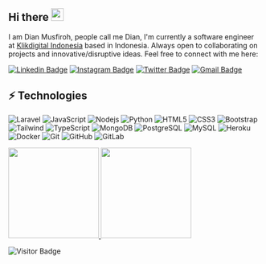 ## Hi there <img src="https://media.giphy.com/media/hvRJCLFzcasrR4ia7z/giphy.gif" width="25px"></a>

I am Dian Musfiroh, people call me Dian, I'm currently a software engineer at [Klikdigital Indonesia](https://klikdigital.co.id/) based in Indonesia. Always open to collaborating on projects and innovative/disruptive ideas. Feel free to connect with me here:

[![Linkedin Badge](https://img.shields.io/badge/-Dianmusfiroh-blue?style=flat-square&logo=Linkedin&logoColor=white&link=https://www.linkedin.com/in/dian-musfiroh/)](https://www.linkedin.com/in/dian-musfiroh/)
[![Instagram Badge](https://img.shields.io/badge/-dianmusfiroh-purple?style=flat-square&logo=instagram&logoColor=white&link=https://www.instagram.com/dianmusfiroh/)](https://www.instagram.com/dianmusfiroh/)
[![Twitter Badge](https://img.shields.io/badge/-@dianmusfiroh-black?style=flat-square&labelColor=000000&logo=twitter&link=https://twitter.com/dianmusfiroh)](https://twitter.com/dianmusfiroh)
[![Gmail Badge](https://img.shields.io/badge/-dianmusfiroh90@gmail.com-c14438?style=flat-square&logo=Gmail&logoColor=white&link=mailto:dianmusfiroh90@gmail.com)](mailto:dianmusfiroh90@gmail.com)

## ⚡ Technologies
![Laravel](https://img.shields.io/badge/-Laravel-black?style=flat-square&logo=laravel)
![JavaScript](https://img.shields.io/badge/-JavaScript-black?style=flat-square&logo=javascript)
![Nodejs](https://img.shields.io/badge/-Nodejs-black?style=flat-square&logo=Node.js)
![Python](https://img.shields.io/badge/-Python-black?style=flat-square&logo=Python)
![HTML5](https://img.shields.io/badge/-HTML5-E34F26?style=flat-square&logo=html5&logoColor=white)
![CSS3](https://img.shields.io/badge/-CSS3-1572B6?style=flat-square&logo=css3)
![Bootstrap](https://img.shields.io/badge/-Bootstrap-563D7C?style=flat-square&logo=bootstrap)
![Tailwind](https://img.shields.io/badge/-tailwindcss-%2338B2AC.svg?style=flat-square&logo=tailwind-css)
![TypeScript](https://img.shields.io/badge/-TypeScript-007ACC?style=flat-square&logo=typescript)
![MongoDB](https://img.shields.io/badge/-MongoDB-black?style=flat-square&logo=mongodb)
![PostgreSQL](https://img.shields.io/badge/-PostgreSQL-336791?style=flat-square&logo=postgresql)
![MySQL](https://img.shields.io/badge/-MySQL-black?style=flat-square&logo=mysql)
![Heroku](https://img.shields.io/badge/-Heroku-430098?style=flat-square&logo=heroku)
![Docker](https://img.shields.io/badge/-Docker-black?style=flat-square&logo=docker)
![Git](https://img.shields.io/badge/-Git-black?style=flat-square&logo=git)
![GitHub](https://img.shields.io/badge/-GitHub-181717?style=flat-square&logo=github)
![GitLab](https://img.shields.io/badge/-GitLab-FCA121?style=flat-square&logo=gitlab)

<p align="left">
  <a href="https://github.com/AfifOsama">
    <img height="180em" src="https://github-readme-stats-eight-theta.vercel.app/api?username=dianmusfiroh&show_icons=true&theme=algolia&include_all_commits=true&count_private=true"/>
    <img height="180em" src="https://github-readme-stats-eight-theta.vercel.app/api/top-langs/?username=dianmusfiroh&layout=compact&langs_count=8&theme=algolia"/>
  </a>
</p>

![Visitor Badge](https://visitor-badge.laobi.icu/badge?page_id=Dianmusfiroh.Dianmusfiroh)

